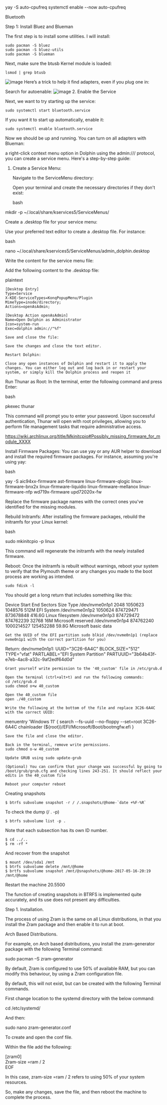 yay -S auto-cpufreq
systemctl enable --now auto-cpufreq 

Bluetooth

Step 1: Install Bluez and Blueman

The first step is to install some utilities.
I will install:
```
sudo pacman -S bluez
sudo pacman -S bluez-utils
sudo pacman -S blueman
```
Next, make sure the btusb Kernel module is loaded:
```
lsmod | grep btusb
```
![image](https://github.com/ab-kaium/arch-btrfs-install/assets/101384847/50e6c42e-6f16-4f75-ac48-c47c451187e9)
Here’s a trick to help it find adapters, even if you plug one in:

Search for autoenable:
![image](https://github.com/ab-kaium/arch-btrfs-install/assets/101384847/01c5dd22-6a97-4c45-a2f4-4a08aca612cc)
2. Enable the Service

Next, we want to try starting up the service:
```
sudo systemctl start bluetooth.service
```
If you want it to start up automatically, enable it:
```
sudo systemctl enable bluetooth.service
```
Now we should be up and running. You can turn on all adapters with Blueman:

 a right-click context menu option in Dolphin using the admin:/// protocol, you can create a service menu. Here's a step-by-step guide:
1. Create a Service Menu:

    Navigate to the ServiceMenu directory:

    Open your terminal and create the necessary directories if they don't exist:

    bash

mkdir -p ~/.local/share/kservices5/ServiceMenus/

Create a .desktop file for your service menu:

Use your preferred text editor to create a .desktop file. For instance:

bash

nano ~/.local/share/kservices5/ServiceMenus/admin_dolphin.desktop

Write the content for the service menu file:

Add the following content to the .desktop file:

plaintext

    [Desktop Entry]
    Type=Service
    X-KDE-ServiceTypes=KonqPopupMenu/Plugin
    MimeType=inode/directory;
    Actions=openAsAdmin;

    [Desktop Action openAsAdmin]
    Name=Open Dolphin as Administrator
    Icon=system-run
    Exec=dolphin admin://"%f"

    Save and close the file:

    Save the changes and close the text editor.

    Restart Dolphin:

    Close any open instances of Dolphin and restart it to apply the changes. You can either log out and log back in or restart your system, or simply kill the Dolphin process and reopen it


Run Thunar as Root: In the terminal, enter the following command and press Enter:

bash

pkexec thunar

This command will prompt you to enter your password. Upon successful authentication, Thunar will open with root privileges, allowing you to perform file management tasks that require administrative access.


https://wiki.archlinux.org/title/Mkinitcpio#Possibly_missing_firmware_for_module_XXXX

Install Firmware Packages:
You can use yay or any AUR helper to download and install the required firmware packages. For instance, assuming you're using yay:

bash

yay -S aic94xx-firmware ast-firmware linux-firmware-qlogic linux-firmware-bnx2x linux-firmware-liquidio linux-firmware-mellanox linux-firmware-nfp wd719x-firmware upd72020x-fw

Replace the firmware package names with the correct ones you've identified for the missing modules.

Rebuild Initramfs:
After installing the firmware packages, rebuild the initramfs for your Linux kernel:

bash

sudo mkinitcpio -p linux

This command will regenerate the initramfs with the newly installed firmware.

Reboot:
Once the initramfs is rebuilt without warnings, reboot your system to verify that the Plymouth theme or any changes you made to the boot process are working as intended.






    sudo fdisk -l

You should get a long return that includes something like this:

Device             Start        End   Sectors   Size Type
/dev/nvme0n1p1      2048    1050623   1048576   512M EFI System
/dev/nvme0n1p2   1050624  874729471 873678848 416.6G Linux filesystem
/dev/nvme0n1p3 874729472  874762239     32768    16M Microsoft reserved
/dev/nvme0n1p4 874762240 1000214527 125452288  59.8G Microsoft basic data

    Get the UUID of the EFI partition sudo blkid /dev/nvme0n1p1 (replace nvme0n1p1 with the correct partition for you)

Return: dev/nvme0n1p1: UUID="3C26-6A4C" BLOCK_SIZE="512" TYPE="vfat" PARTLABEL="EFI System Partition" PARTUUID="3b64b43f-e7eb-4ac8-a32c-9af2edf64d0d"

    Grant yourself write permission to the '40_custom' file in /etc/grub.d

    Open the terminal (ctrl+alt+t) and run the following commands:
    cd /etc/grub.d
    sudo chmod o+w 40_custom

    Open the 40_custom file
    open ./40_custom

    Write the following at the bottom of the file and replace 3C26-6A4C with the correct UUID:

menuentry 'Windows 11' {
    search --fs-uuid --no-floppy --set=root 3C26-6A4C
    chainloader (${root})/EFI/Microsoft/Boot/bootmgfw.efi
}

    Save the file and close the editor.

    Back in the terminal, remove write permissions.
    sudo chmod o-w 40_custom

    Update GRUB using sudo update-grub

    (Optional) You can confirm that your change was successful by going to /boot/grub/grub.cfg and checking lines 243-251. It should reflect your edits in the 40_custom file

    Reboot your computer reboot




Creating snapshots
```shell
$ btrfs subvolume snapshot -r / /.snapshots/@home-`date +%F-%R`
```
To check the dump (/ . -p)
```shell
$ btrfs subvolume list -p .
```
Note that each subsection has its own ID number.
```shell
$ cd ../..
$ rm -rf *
```
And recover from the snapshot
```shell
$ mount /dev/sda1 /mnt
$ btrfs subvolume delete /mnt/@home
$ brtfs subvolume snapshot /mnt/@snapshots/@home-2017-05-16-20:19 /mnt/@home
```
Restart the machine 20.5500

The function of creating snapshots in BTRFS is implemented quite accurately, and its use does not present any difficulties.



 Step 1. Installation.

The process of using Zram is the same on all Linux distributions, in that you install the Zram package and then enable it to run at boot.

Arch Based Distributions.

For example, on Arch based distributions, you install the zram-generator package with the following Terminal command:

sudo pacman –S zram-generator   

By default, Zram is configured to use 50% of available RAM, but you can modify this behaviour, by using a Zram configuration file.

By default, this will not exist, but can be created with the following Terminal commands.

First change location to the systemd directory with the below command:

cd /etc/systemd/   

And then:

sudo nano zram-generator.conf   

To create and open the conf file.

Within the file add the following:

[zram0]   
Zram-size =ram / 2   
EOF   

In this case, zram-size =ram / 2 refers to using 50% of your system resources.

So, make any changes, save the file, and then reboot the machine to complete the process. 
